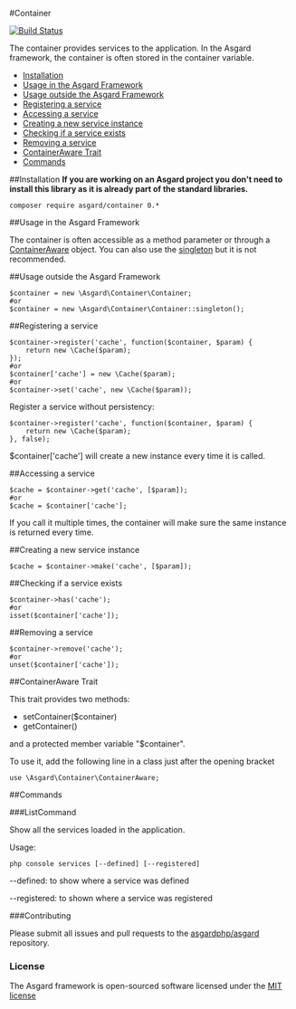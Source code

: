 #Container

[![Build Status](https://travis-ci.org/asgardphp/container.svg?branch=master)](https://travis-ci.org/asgardphp/container)

The container provides services to the application. In the Asgard framework, the container is often stored in the container variable.

- [Installation](#installation)
- [Usage in the Asgard Framework](#usage-asgard)
- [Usage outside the Asgard Framework](#usage-outside)
- [Registering a service](#registering)
- [Accessing a service](#accessing)
- [Creating a new service instance](#creating)
- [Checking if a service exists](#checking)
- [Removing a service](#removing)
- [ContainerAware Trait](#containeraware)
- [Commands](#commands)

<a name="installation"></a>
##Installation
**If you are working on an Asgard project you don't need to install this library as it is already part of the standard libraries.**

	composer require asgard/container 0.*

<a name="usage-asgard"></a>
##Usage in the Asgard Framework

The container is often accessible as a method parameter or through a [ContainerAware](#containeraware) object. You can also use the [singleton](#usage-outside) but it is not recommended.

<a name="usage-outside"></a>
##Usage outside the Asgard Framework

	$container = new \Asgard\Container\Container;
	#or
	$container = new \Asgard\Container\Container::singleton();

<a name="registering"></a>
##Registering a service

	$container->register('cache', function($container, $param) {
		return new \Cache($param);
	});
	#or
	$container['cache'] = new \Cache($param);
	#or
	$container->set('cache', new \Cache($param));

Register a service without persistency:

	$container->register('cache', function($container, $param) {
		return new \Cache($param);
	}, false);

$container['cache'] will create a new instance every time it is called.

<a name="accessing"></a>
##Accessing a service

	$cache = $container->get('cache', [$param]);
	#or
	$cache = $container['cache'];

If you call it multiple times, the container will make sure the same instance is returned every time.

<a name="creating"></a>
##Creating a new service instance

	$cache = $container->make('cache', [$param]);

<a name="checking"></a>
##Checking if a service exists

	$container->has('cache');
	#or
	isset($container['cache']);

<a removing="usage"></a>
##Removing a service

	$container->remove('cache');
	#or
	unset($container['cache']);

<a name="containeraware"></a>
##ContainerAware Trait

This trait provides two methods:

- setContainer($container)
- getContainer()

and a protected member variable "$container".

To use it, add the following line in a class just after the opening bracket

	use \Asgard\Container\ContainerAware;

<a name="commands"></a>
##Commands

###ListCommand

Show all the services loaded in the application.

Usage:

	php console services [--defined] [--registered]

--defined: to show where a service was defined

--registered: to shown where a service was registered


###Contributing

Please submit all issues and pull requests to the [asgardphp/asgard](http://github.com/asgardphp/asgard) repository.

### License

The Asgard framework is open-sourced software licensed under the [MIT license](http://opensource.org/licenses/MIT)